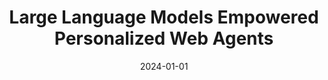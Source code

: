 ---
title: "Large Language Models Empowered Personalized Web Agents"
collection: publications
authors: "Hongru Cai, Yongqi Li, Wenjie Wang, Fengbin Zhu, Xiaoyu Shen, Wenjie Li, Tat-Seng Chua"
date: 2024-01-01
venue: "WWW 2024"
image: "/images/publications/web-agents.png"
paperurl: "https://arxiv.org/abs/xxx"
codeurl: "https://github.com/xxx"
projecturl: "https://xxx.github.io"
--- 